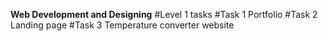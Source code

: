 **Web Development and Designing**
#Level 1 tasks
#Task 1
Portfolio
#Task 2
Landing page
#Task 3
Temperature converter website

